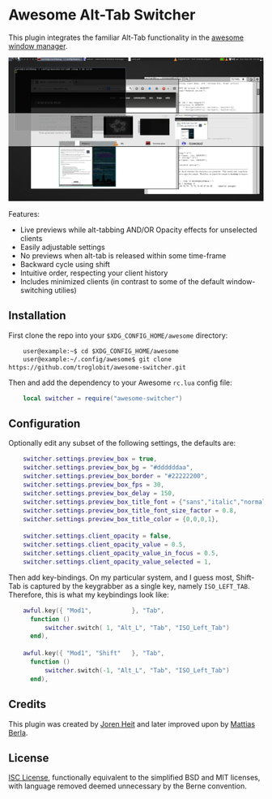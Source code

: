 Awesome Alt-Tab Switcher
========================

This plugin integrates the familiar Alt-Tab functionality in the
[awesome window manager](https://github.com/awesomeWM/awesome).

![Screenshot of awesome-switcher-preview](screenshot.png)

Features:

* Live previews while alt-tabbing AND/OR Opacity effects for unselected clients
* Easily adjustable settings
* No previews when alt-tab is released within some time-frame
* Backward cycle using shift
* Intuitive order, respecting your client history
* Includes minimized clients (in contrast to some of the default window-switching utilies)


Installation
------------

First clone the repo into your `$XDG_CONFIG_HOME/awesome` directory:

```Shell
    user@example:~$ cd $XDG_CONFIG_HOME/awesome
    user@example:~/.config/awesome$ git clone https://github.com/troglobit/awesome-switcher.git
```

Then and add the dependency to your Awesome `rc.lua` config file:

```Lua
    local switcher = require("awesome-switcher")
```


Configuration
-------------

Optionally edit any subset of the following settings, the defaults are:

```Lua
    switcher.settings.preview_box = true,                                 -- display preview-box
    switcher.settings.preview_box_bg = "#ddddddaa",                       -- background color
    switcher.settings.preview_box_border = "#22222200",                   -- border-color
    switcher.settings.preview_box_fps = 30,                               -- refresh framerate
    switcher.settings.preview_box_delay = 150,                            -- delay in ms
    switcher.settings.preview_box_title_font = {"sans","italic","normal"},-- the font for cairo
    switcher.settings.preview_box_title_font_size_factor = 0.8,           -- the font sizing factor
    switcher.settings.preview_box_title_color = {0,0,0,1},                -- the font color
    
    switcher.settings.client_opacity = false,                             -- opacity for unselected clients
    switcher.settings.client_opacity_value = 0.5,                         -- alpha-value for any client
    switcher.settings.client_opacity_value_in_focus = 0.5,                -- alpha-value for the client currently in focus
    switcher.settings.client_opacity_value_selected = 1,                  -- alpha-value for the selected client
```

Then add key-bindings.  On my particular system, and I guess most,
Shift-Tab is captured by the keygrabber as a single key, namely
`ISO_LEFT_TAB`. Therefore, this is what my keybindings look like:

```Lua
    awful.key({ "Mod1",           }, "Tab",
      function ()
          switcher.switch( 1, "Alt_L", "Tab", "ISO_Left_Tab")
      end),
    
    awful.key({ "Mod1", "Shift"   }, "Tab",
      function ()
          switcher.switch(-1, "Alt_L", "Tab", "ISO_Left_Tab")
      end),
```


Credits
-------

This plugin was created by [Joren Heit](https://github.com/jorenheit)
and later improved upon by [Mattias Berla](https://github.com/berlam).


License
-------

[ISC License](https://en.wikipedia.org/wiki/ISC_license), functionally
equivalent to the simplified BSD and MIT licenses, with language removed
deemed unnecessary by the Berne convention.
